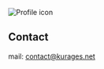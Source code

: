 ![Profile icon](https://github.com/kurages.png)

## Contact
mail: [contact@kurages.net](mailto:contact@kurages.net)  

